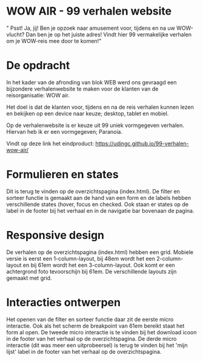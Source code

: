 # WOW AIR - 99 verhalen website

" Psst! Ja, jij! Ben je opzoek naar amusement voor, tijdens en na uw WOW-vlucht? Dan ben je op het juiste adres! Vindt hier 99 vermakelijke verhalen om je WOW-reis mee door te komen!"

# De opdracht

In het kader van de afronding van blok WEB werd ons gevraagd een bijzondere verhalenwebsite te maken voor de klanten van de reisorganisatie: WOW air. 

Het doel is dat de klanten voor, tijdens en na de reis verhalen kunnen lezen en bekijken op een device naar keuze; desktop, tablet en mobiel.

Op de verhalenwebsite is er keuze uit 99 uniek vormgegeven verhalen. Hiervan heb ik er een vormgegeven; Paranoia.

Vindt op deze link het eindproduct: https://udingc.github.io/99-verhalen-wow-air/

# Formulieren en states
Dit is terug te vinden op de overzichtspagina (index.html). De filter en sorteer functie is gemaakt aan de hand van een form en de labels hebben verschillende states (hover, focus en checked. Ook staan er states op de label in de footer bij het verhaal en in de navigatie bar bovenaan de pagina.

# Responsive design
De verhalen op de overzichtspagina (index.html) hebben een grid. Mobiele versie is eerst een 1-column-layout, bij 48em wordt het een 2-column-layout en bij 61em wordt het een 3-column-layout. Ook komt er een achtergrond foto tevoorschijn bij 61em. De verschillende layouts zijn gemaakt met grid.

# Interacties ontwerpen
Het openen van de filter en sorteer functie daar zit de eerste micro interactie. Ook als het scherm de breakpoint van 61em bereikt staat het form al open. De tweede micro interactie is te vinden bij het download icoon in de footer van het verhaal op de overzichtspagina. De derde micro interactie (dit was meer een uitprobeersel) is terug te vinden bij het 'mijn lijst' label in de footer van het verhaal op de overzichtspagina.
